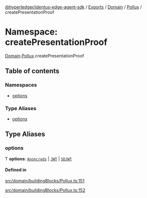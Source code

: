 [@hyperledger/identus-edge-agent-sdk](../README.md) / [Exports](../modules.md) / [Domain](Domain.md) / [Pollux](Domain.Pollux.md) / createPresentationProof

# Namespace: createPresentationProof

[Domain](Domain.md).[Pollux](Domain.Pollux.md).createPresentationProof

## Table of contents

### Namespaces

- [options](Domain.Pollux.createPresentationProof.options.md)

### Type Aliases

- [options](Domain.Pollux.createPresentationProof.md#options)

## Type Aliases

### options

Ƭ **options**: [`Anoncreds`](../interfaces/Domain.Pollux.createPresentationProof.options.Anoncreds.md) \| [`JWT`](../interfaces/Domain.Pollux.createPresentationProof.options.JWT.md) \| [`SDJWT`](../interfaces/Domain.Pollux.createPresentationProof.options.SDJWT.md)

#### Defined in

[src/domain/buildingBlocks/Pollux.ts:151](https://github.com/hyperledger/identus-edge-agent-sdk-ts/blob/f2306959fcea168d196649eedb6a342635865544/src/domain/buildingBlocks/Pollux.ts#L151)

[src/domain/buildingBlocks/Pollux.ts:152](https://github.com/hyperledger/identus-edge-agent-sdk-ts/blob/f2306959fcea168d196649eedb6a342635865544/src/domain/buildingBlocks/Pollux.ts#L152)
